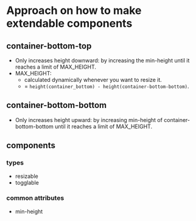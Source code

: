 # Approach on how to make extendable components

## container-bottom-top
- Only increases height downward: by increasing the min-height
until it reaches a limit of MAX_HEIGHT.
- MAX_HEIGHT:
    - calculated dynamically whenever you want to resize it.
    - = `height(container_bottom) - height(container-bottom-bottom)`.


## container-bottom-bottom
- Only increases height upward: by increasing min-height of
container-bottom-bottom until it reaches a limit of
MAX_HEIGHT.



## components
### types
- resizable
- togglable

### common attributes
- min-height
